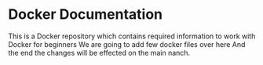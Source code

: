 # Docker Documentation

This is a Docker repository which contains required information to work with Docker for beginners 
We are going to add few docker files over here
And the end the changes will be effected on the main nanch.
